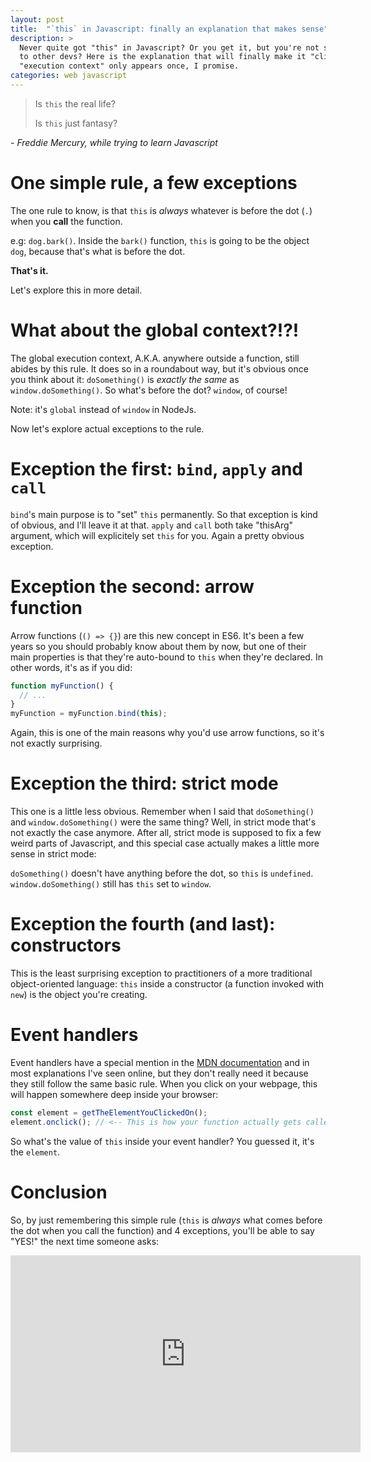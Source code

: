 ```yaml
---
layout: post
title:  "`this` in Javascript: finally an explanation that makes sense"
description: >
  Never quite got "this" in Javascript? Or you get it, but you're not sure how to explain it
  to other devs? Here is the explanation that will finally make it "click". The phrase
  "execution context" only appears once, I promise.
categories: web javascript
---
```


> Is `this` the real life?
>
> Is `this` just fantasy?

\- _Freddie Mercury, while trying to learn Javascript_

# One simple rule, a few exceptions

The one rule to know, is that `this` is _always_ whatever is before the dot (`.`) when you **call** the function.

e.g: `dog.bark()`. Inside the `bark()` function, `this` is going to be the object `dog`, because that's what is before the dot.

**That's it.**

Let's explore <span title="badum-tsss (pun intended)">this</span> in more detail.

# What about the global context?!?!

The global execution context, A.K.A. anywhere outside a function, still abides by this rule. It does so in a roundabout way, but it's obvious once you think about it: `doSomething()` is _exactly the same_ as `window.doSomething()`. So what's before the dot? `window`, of course!

Note: it's `global` instead of `window` in NodeJs.

Now let's explore actual exceptions to the rule.

# Exception the first: `bind`, `apply` and `call`

`bind`'s main purpose is to "set" `this` permanently. So that exception is kind of obvious, and I'll leave it at that. `apply` and `call` both take "thisArg" argument, which will explicitely set `this` for you. Again a pretty obvious exception.

# Exception the second: arrow function

Arrow functions (`() => {}`) are this new concept in ES6. It's been a few years so you should probably know about them by now, but one of their main properties is that they're auto-bound to `this` when they're declared. In other words, it's as if you did:
```javascript
function myFunction() {
  // ...
}
myFunction = myFunction.bind(this);
```

Again, this is one of the main reasons why you'd use arrow functions, so it's not exactly surprising.

# Exception the third: strict mode

This one is a little less obvious. Remember when I said that `doSomething()` and `window.doSomething()` were the same thing? Well, in strict mode that's not exactly the case anymore. After all, strict mode is supposed to fix a few weird parts of Javascript, and this special case actually makes a little more sense in strict mode:

`doSomething()` doesn't have anything before the dot, so `this` is `undefined`. `window.doSomething()` still has `this` set to `window`.

# Exception the fourth (and last): constructors

This is the least surprising exception to practitioners of a more traditional object-oriented language: `this` inside a constructor (a function invoked with `new`) is the object you're creating.

# Event handlers

Event handlers have a special mention in the [MDN documentation](https://developer.mozilla.org/en-US/docs/Web/JavaScript/Reference/Operators/this) and in most explanations I've seen online, but they don't really need it because they still follow the same basic rule. When you click on your webpage, this will happen somewhere deep inside your browser:
```javascript
const element = getTheElementYouClickedOn();
element.onclick(); // <-- This is how your function actually gets called
```
So what's the value of `this` inside your event handler? You guessed it, it's the `element`.

# Conclusion

So, by just remembering this simple rule (`this` is _always_ what comes before the dot when you call the function) and 4 exceptions, you'll be able to say "YES!" the next time someone asks:
<iframe width="560" height="315" src="https://www.youtube.com/embed/DJ6CcEOmlYU" frameborder="0" allow="accelerometer; autoplay; encrypted-media; gyroscope; picture-in-picture" allowfullscreen></iframe>

